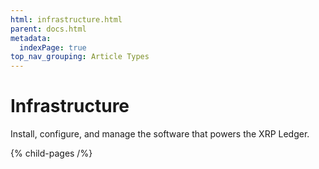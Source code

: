 ```yaml
---
html: infrastructure.html
parent: docs.html
metadata:
  indexPage: true
top_nav_grouping: Article Types
---
```

# Infrastructure

Install, configure, and manage the software that powers the XRP Ledger.


{% child-pages /%}
